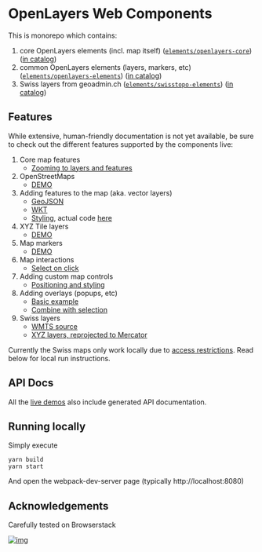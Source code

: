 # OpenLayers Web Components

This is monorepo which contains: 

1. core OpenLayers elements (incl. map itself) ([`elements/openlayers-core`](elements/openlayers-core)) ([in catalog](https://www.webcomponents.org/element/@openlayers-elements/core))
1. common OpenLayers elements (layers, markers, etc) ([`elements/openlayers-elements`](elements/openlayers-elements)) ([in catalog](https://www.webcomponents.org/element/@openlayers-elements/maps))
1. Swiss layers from geoadmin.ch ([`elements/swisstopo-elements`](elements/swisstopo-elements)) ([in catalog](https://www.webcomponents.org/element/@openlayers-elements/swisstopo))

## Features

While extensive, human-friendly documentation is not yet available, be sure to check out the different features
supported by the components live:

1. Core map features
    * [Zooming to layers and features](https://openlayers-elements.netlify.com/#/elements/ol-map/demos/zoom-to-extent)
1. OpenStreetMaps
    * [DEMO](https://openlayers-elements.netlify.com/#/elements/ol-layer-openstreetmap/demos/standard-map)
1. Adding features to the map (aka. vector layers)
    * [GeoJSON](https://openlayers-elements.netlify.com/#/elements/ol-layer-geojson/demos/demo/select/)
    * [WKT](https://openlayers-elements.netlify.com/#/elements/ol-layer-wkt/demos/demo/wkt/)
    * [Styling](https://openlayers-elements.netlify.com/#/elements/ol-layer-vector/demos/styling), actual code [here](https://github.com/zazuko/openlayers-elements/blob/master/demos/demo/vector-styling/styled-map.js#L53)
1. XYZ Tile layers
    * [DEMO](https://openlayers-elements.netlify.com/#/elements/ol-layer-xyz/demos/demo/xyz/)
1. Map markers
    * [DEMO](https://openlayers-elements.netlify.com/#/elements/ol-marker-icon/demos/demo/markers/)
1. Map interactions
    * [Select on click](https://openlayers-elements.netlify.com/#/elements/ol-select/demos/demo/select/)
1. Adding custom map controls
    * [Positioning and styling](https://openlayers-elements.netlify.com/#/elements/ol-control/demos/demo/control/)
1. Adding overlays (popups, etc)
    * [Basic example](https://openlayers-elements.netlify.com/#/elements/ol-overlay/demos/basic-example)
    * [Combine with selection](https://openlayers-elements.netlify.com/#/elements/ol-overlay/demos/combined-with-ol-select)
1. Swiss layers
    * [WMTS source](https://openlayers-elements.netlify.com/#/elements/swisstopo-wmts/demos/demo/swiss-topo/)
    * [XYZ layers, reprojected to Mercator](https://openlayers-elements.netlify.com/#/elements/swisstopo-reprojected/demos/demo/swiss-reprojected/)
    
Currently the Swiss maps only work locally due to [access restrictions][wa]. Read below for local run
instructions.

## API Docs

All the [live demos][demo] also include generated API documentation.

## Running locally

Simply execute

```
yarn build
yarn start
```

And open the webpack-dev-server page (typically http://localhost:8080)

[wa]: https://shop.swisstopo.admin.ch/en/products/geoservice/swisstopo_geoservices/WMTS_info
[demo]: https://openlayers-elements.netlify.com/

## Acknowledgements

Carefully tested on Browserstack

[![img](https://github.com/zazuko/openlayers-elements/raw/master/assets/Browserstack-logo%402x.png)](https://www.browserstack.com/open-source)
